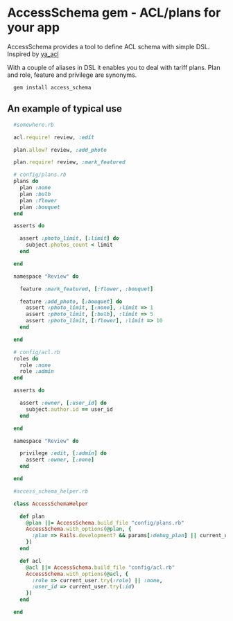 # AccessSchema gem - ACL/plans for your app

AccessSchema provides a tool to define ACL schema with simple DSL.
Inspired by [ya_acl](https://github.com/kaize/ya_acl)

With a couple of aliases in DSL it enables you to deal with tariff plans. Plan and role, feature and privilege are synonyms.

```
  gem install access_schema
```

## An example of typical use

```ruby
  #somewhere.rb

  acl.require! review, :edit

  plan.allow? review, :add_photo

  plan.require! review, :mark_featured

```

```ruby
  # config/plans.rb
  plans do
    plan :none
    plan :bulb
    plan :flower
    plan :bouquet
  end

  asserts do

    assert :photo_limit, [:limit] do
      subject.photos_count < limit
    end

  end

  namespace "Review" do

    feature :mark_featured, [:flower, :bouquet]

    feature :add_photo, [:bouquet] do
      assert :photo_limit, [:none], :limit => 1
      assert :photo_limit, [:bulb], :limit => 5
      assert :photo_limit, [:flower], :limit => 10
    end

  end
```

```ruby
  # config/acl.rb
  roles do
    role :none
    role :admin
  end

  asserts do

    assert :owner, [:user_id] do
      subject.author.id == user_id
    end

  end

  namespace "Review" do

    privilege :edit, [:admin] do
      assert :owner, [:none]
    end

  end
```


```ruby
  #access_schema_helper.rb

  class AccessSchemaHelper

    def plan
      @plan ||= AccessSchema.build_file "config/plans.rb"
      AccessSchema.with_options(@plan, {
        :plan => Rails.development? && params[:debug_plan] || current_user.try(:plan) || :none
      })
    end

    def acl
      @acl ||= AccessSchema.build_file "config/acl.rb"
      AccessSchema.with_options(@acl, {
        :role => current_user.try(:role) || :none,
        :user_id => current_user.try(:id)
      })
    end

  end

```
